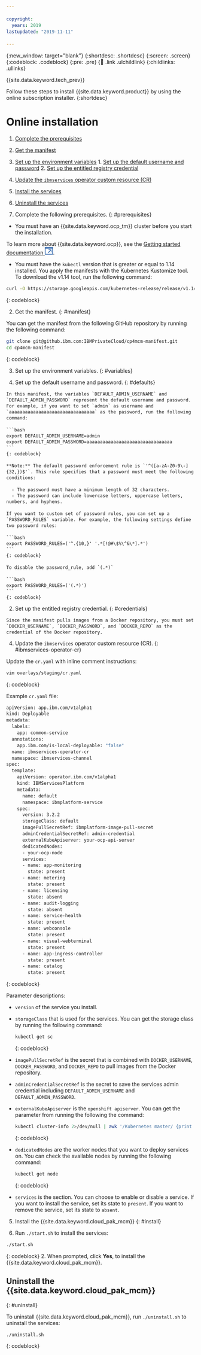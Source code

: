```yaml
---

copyright:
  years: 2019
lastupdated: "2019-11-11"

---
```


{:new_window: target="blank"}
{:shortdesc: .shortdesc}
{:screen: .screen}
{:codeblock: .codeblock}
{:pre: .pre}
{:child: .link .ulchildlink}
{:childlinks: .ullinks}

{{site.data.keyword.tech_prev}}

Follow these steps to install {{site.data.keyword.product}} by using the online subscription installer.
{:shortdesc}

# Online installation

   1. [Complete the prerequisites](#prerequisites)
   2. [Get the manifest](#manifest)
   3. [Set up the environment variables](#variables)
     1. [Set up the default username and password](#defaults)
     2. [Set up the entitled registry credential](#credentials)
   4. [Update the `ibmservices` operator custom resource (CR)](#ibmservices-operator-cr)
   5. [Install the services](#install)
   6. [Uninstall the services](#uninstall)


1. Complete the following prerequisites.
{: #prerequisites}

  - You must have an {{site.data.keyword.ocp_tm}} cluster before you start the installation.

  To learn more about {{site.data.keyword.ocp}}, see the [Getting started documentation ![Opens in a new tab](../images/icons/launch-glyph.svg "Opens in a new tab")](https://www.openshift.com/learn/get-started/).

  - You must have the `kubectl` version that is greater or equal to 1.14 installed. You apply the manifests with the Kubernetes Kustomize tool. To download the v1.14 tool, run the following command:

  ```bash
  curl -O https://storage.googleapis.com/kubernetes-release/release/v1.14.0/bin/linux/amd64/kubectl
  ```
  {: codeblock}

2. Get the manifest.
{: #manifest}

  You can get the manifest from the following GitHub repository by running the following command:

  ```bash
  git clone git@github.ibm.com:IBMPrivateCloud/cp4mcm-manifest.git
  cd cp4mcm-manifest
  ```
  {: codeblock}

3. Set up the environment variables.
{: #variables}

  1. Set up the default username and password.
  {: #defaults}

    In this manifest, the variables `DEFAULT_ADMIN_USERNAME` and `DEFAULT_ADMIN_PASSWORD` represent the default username and password. For example, if you want to set `admin` as username and `aaaaaaaaaaaaaaaaaaaaaaaaaaaaaaaa` as the password, run the following command:

    ```bash
    export DEFAULT_ADMIN_USERNAME=admin
    export DEFAULT_ADMIN_PASSWORD=aaaaaaaaaaaaaaaaaaaaaaaaaaaaaaaa
    ```
    {: codeblock}

    **Note:** The default password enforcement rule is `'^([a-zA-Z0-9\-]{32,})$'`. This rule specifies that a password must meet the following conditions:

      - The password must have a minimum length of 32 characters.
      - The password can include lowercase letters, uppercase letters, numbers, and hyphens.

    If you want to custom set of password rules, you can set up a `PASSWORD_RULES` variable. For example, the following settings define two password rules:

    ```bash
    export PASSWORD_RULES=('^.{10,}' '.*[!@#\$%\^&\*].*')
    ```
    {: codeblock}

    To disable the password_rule, add `(.*)`

    ```bash
    export PASSWORD_RULES=('(.*)')
    ```
    {: codeblock}

  2. Set up the entitled registry credential.
  {: #credentials}

    Since the manifest pulls images from a Docker repository, you must set `DOCKER_USERNAME`, `DOCKER_PASSWORD`, and `DOCKER_REPO` as the credential of the Docker repository.

4. Update the `ibmservices` operator custom resource (CR).
{: #ibmservices-operator-cr}

  Update the `cr.yaml` with inline comment instructions:

  ```bash
  vim overlays/staging/cr.yaml
  ```
  {: codeblock}

  Example `cr.yaml` file:

  ```bash
  apiVersion: app.ibm.com/v1alpha1
  kind: Deployable
  metadata:
    labels:
      app: common-service
    annotations:
      app.ibm.com/is-local-deployable: "false"
    name: ibmservices-operator-cr
    namespace: ibmservices-channel
  spec:
    template:
      apiVersion: operator.ibm.com/v1alpha1
      kind: IBMServicesPlatform
      metadata:
        name: default
        namespace: ibmplatform-service
      spec:
        version: 3.2.2
        storageClass: default
        imagePullSecretRef: ibmplatform-image-pull-secret
        adminCredentialSecretRef: admin-credential
        externalKubeApiserver: your-ocp-api-server
        dedicatedNodes:
        - your-ocp-node
        services:
        - name: app-monitoring
          state: present
        - name: metering
          state: present
        - name: licensing
          state: absent
        - name: audit-logging
          state: absent
        - name: service-health
          state: present
        - name: webconsole
          state: present
        - name: visual-webterminal
          state: present
        - name: app-ingress-controller
          state: present
        - name: catalog
          state: present
  ```
  {: codeblock}

  Parameter descriptions:
  - `version` of the service you install.
  - `storageClass` that is used for the services. You can get the storage class by running the following command:
    ```bash
    kubectl get sc
    ```
    {: codeblock}

  - `imagePullSecretRef` is the secret that is combined with `DOCKER_USERNAME`, `DOCKER_PASSWORD`, and `DOCKER_REPO` to pull images from the Docker repository.
  - `adminCredentialSecretRef` is the secret to save the services admin credential including `DEFAULT_ADMIN_USERNAME` and `DEFAULT_ADMIN_PASSWORD`.
  - `externalKubeApiserver` is the `openshift apiserver`. You can get the parameter from running the following the command:
    ```bash
    kubectl cluster-info 2>/dev/null | awk '/Kubernetes master/ {print $NF}
    ```
    {: codeblock}
  - `dedicatedNodes` are the worker nodes that you want to deploy services on. You can check the available nodes by running the following command:
    ```bash
    kubectl get node
    ```
    {: codeblock}
  - `services` is the section. You can choose to enable or disable a service. If you want to install the service, set its state to `present`. If you want to remove the service, set its state to `absent`.

5. Install the {{site.data.keyword.cloud_pak_mcm}}
{: #install}

  1. Run `./start.sh` to install the services:
  ```bash
  ./start.sh
  ```
  {: codeblock}
  2. When prompted, click **Yes**, to install the {{site.data.keyword.cloud_pak_mcm}}.

## Uninstall the {{site.data.keyword.cloud_pak_mcm}}
{: #uninstall}

  To uninstall {{site.data.keyword.cloud_pak_mcm}}, run `./uninstall.sh` to uninstall the services:
  ```bash
  ./uninstall.sh
  ```
  {: codeblock}
